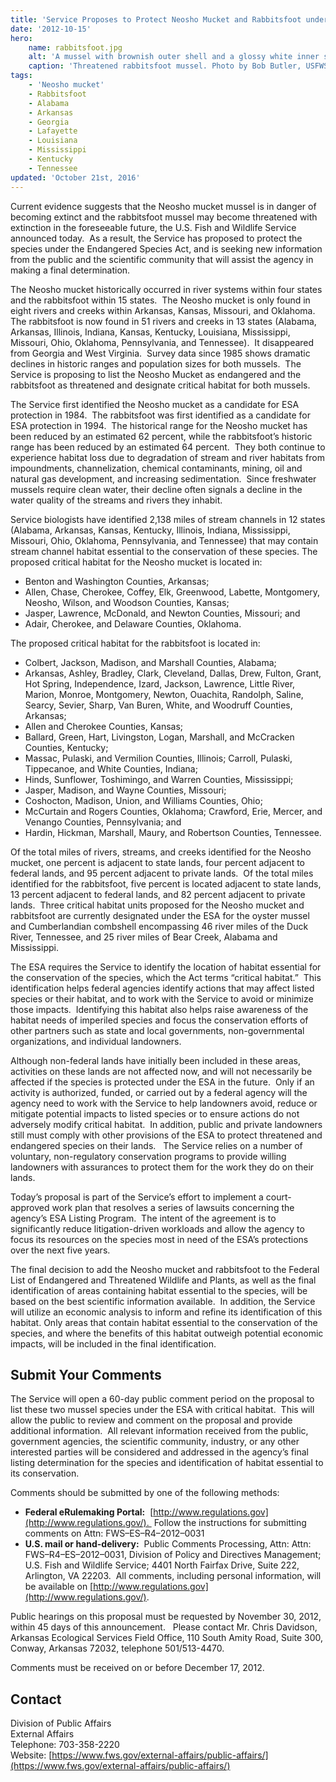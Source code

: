```yaml
---
title: 'Service Proposes to Protect Neosho Mucket and Rabbitsfoot under the Endangered Species Act'
date: '2012-10-15'
hero:
    name: rabbitsfoot.jpg
    alt: 'A mussel with brownish outer shell and a glossy white inner shell that resembles a baked potato.'
    caption: 'Threatened rabbitsfoot mussel. Photo by Bob Butler, USFWS.'
tags:
    - 'Neosho mucket'
    - Rabbitsfoot
    - Alabama
    - Arkansas
    - Georgia
    - Lafayette
    - Louisiana
    - Mississippi
    - Kentucky
    - Tennessee
updated: 'October 21st, 2016'
---
```


Current evidence suggests that the Neosho mucket mussel is in danger of becoming extinct and the rabbitsfoot mussel may become threatened with extinction in the foreseeable future, the U.S. Fish and Wildlife Service announced today.  As a result, the Service has proposed to protect the species under the Endangered Species Act, and is seeking new information from the public and the scientific community that will assist the agency in making a final determination.

The Neosho mucket historically occurred in river systems within four states and the rabbitsfoot within 15 states.  The Neosho mucket is only found in eight rivers and creeks within Arkansas, Kansas, Missouri, and Oklahoma.  The rabbitsfoot is now found in 51 rivers and creeks in 13 states (Alabama, Arkansas, Illinois, Indiana, Kansas, Kentucky, Louisiana, Mississippi, Missouri, Ohio, Oklahoma, Pennsylvania, and Tennessee).  It disappeared from Georgia and West Virginia.  Survey data since 1985 shows dramatic declines in historic ranges and population sizes for both mussels.  The Service is proposing to list the Neosho Mucket as endangered and the rabbitsfoot as threatened and designate critical habitat for both mussels.

The Service first identified the Neosho mucket as a candidate for ESA protection in 1984.  The rabbitsfoot was first identified as a candidate for ESA protection in 1994.  The historical range for the Neosho mucket has been reduced by an estimated 62 percent, while the rabbitsfoot’s historic range has been reduced by an estimated 64 percent.  They both continue to experience habitat loss due to degradation of stream and river habitats from impoundments, channelization, chemical contaminants, mining, oil and natural gas development, and increasing sedimentation.  Since freshwater mussels require clean water, their decline often signals a decline in the water quality of the streams and rivers they inhabit. 

Service biologists have identified 2,138 miles of stream channels in 12 states (Alabama, Arkansas, Kansas, Kentucky, Illinois, Indiana, Mississippi, Missouri, Ohio, Oklahoma, Pennsylvania, and Tennessee) that may contain stream channel habitat essential to the conservation of these species. The proposed critical habitat for the Neosho mucket is located in:

*   Benton and Washington Counties, Arkansas;
*   Allen, Chase, Cherokee, Coffey, Elk, Greenwood, Labette, Montgomery, Neosho, Wilson, and Woodson Counties, Kansas;
*   Jasper, Lawrence, McDonald, and Newton Counties, Missouri; and
*   Adair, Cherokee, and Delaware Counties, Oklahoma. 

The proposed critical habitat for the rabbitsfoot is located in:

*   Colbert, Jackson, Madison, and Marshall Counties, Alabama;
*   Arkansas, Ashley, Bradley, Clark, Cleveland, Dallas, Drew, Fulton, Grant, Hot Spring, Independence, Izard, Jackson, Lawrence, Little River, Marion, Monroe, Montgomery, Newton, Ouachita, Randolph, Saline, Searcy, Sevier, Sharp, Van Buren, White, and Woodruff Counties, Arkansas;
*   Allen and Cherokee Counties, Kansas;
*   Ballard, Green, Hart, Livingston, Logan, Marshall, and McCracken Counties, Kentucky;
*   Massac, Pulaski, and Vermilion Counties, Illinois; Carroll, Pulaski, Tippecanoe, and White Counties, Indiana;
*   Hinds, Sunflower, Toshimingo, and Warren Counties, Mississippi;
*   Jasper, Madison, and Wayne Counties, Missouri;
*   Coshocton, Madison, Union, and Williams Counties, Ohio;
*   McCurtain and Rogers Counties, Oklahoma; Crawford, Erie, Mercer, and Venango Counties, Pennsylvania; and
*   Hardin, Hickman, Marshall, Maury, and Robertson Counties, Tennessee.

Of the total miles of rivers, streams, and creeks identified for the Neosho mucket, one percent is adjacent to state lands, four percent adjacent to federal lands, and 95 percent adjacent to private lands.  Of the total miles identified for the rabbitsfoot, five percent is located adjacent to state lands, 13 percent adjacent to federal lands, and 82 percent adjacent to private lands.  Three critical habitat units proposed for the Neosho mucket and rabbitsfoot are currently designated under the ESA for the oyster mussel and Cumberlandian combshell encompassing 46 river miles of the Duck River, Tennessee, and 25 river miles of Bear Creek, Alabama and Mississippi.

The ESA requires the Service to identify the location of habitat essential for the conservation of the species, which the Act terms “critical habitat.”  This identification helps federal agencies identify actions that may affect listed species or their habitat, and to work with the Service to avoid or minimize those impacts.  Identifying this habitat also helps raise awareness of the habitat needs of imperiled species and focus the conservation efforts of other partners such as state and local governments, non-governmental organizations, and individual landowners.

Although non-federal lands have initially been included in these areas, activities on these lands are not affected now, and will not necessarily be affected if the species is protected under the ESA in the future.  Only if an activity is authorized, funded, or carried out by a federal agency will the agency need to work with the Service to help landowners avoid, reduce or mitigate potential impacts to listed species or to ensure actions do not adversely modify critical habitat.  In addition, public and private landowners still must comply with other provisions of the ESA to protect threatened and endangered species on their lands.   The Service relies on a number of voluntary, non-regulatory conservation programs to provide willing landowners with assurances to protect them for the work they do on their lands.

Today’s proposal is part of the Service’s effort to implement a court-approved work plan that resolves a series of lawsuits concerning the agency’s ESA Listing Program.  The intent of the agreement is to significantly reduce litigation-driven workloads and allow the agency to focus its resources on the species most in need of the ESA’s protections over the next five years.

The final decision to add the Neosho mucket and rabbitsfoot to the Federal List of Endangered and Threatened Wildlife and Plants, as well as the final identification of areas containing habitat essential to the species, will be based on the best scientific information available.  In addition, the Service will utilize an economic analysis to inform and refine its identification of this habitat. Only areas that contain habitat essential to the conservation of the species, and where the benefits of this habitat outweigh potential economic impacts, will be included in the final identification.

## Submit Your Comments

The Service will open a 60-day public comment period on the proposal to list these two mussel species under the ESA with critical habitat.  This will allow the public to review and comment on the proposal and provide additional information.  All relevant information received from the public, government agencies, the scientific community, industry, or any other interested parties will be considered and addressed in the agency’s final listing determination for the species and identification of habitat essential to its conservation.

Comments should be submitted by one of the following methods:

- **Federal eRulemaking Portal:**  [http://www.regulations.gov](http://www.regulations.gov/).  Follow the instructions for submitting comments on Attn: FWS–ES–R4–2012–0031
- **U.S. mail or hand-delivery:**  Public Comments Processing, Attn: Attn: FWS–R4–ES–2012–0031, Division of Policy and Directives Management; U.S. Fish and Wildlife Service; 4401 North Fairfax Drive, Suite 222, Arlington, VA 22203.  All comments, including personal information, will be available on [http://www.regulations.gov](http://www.regulations.gov/).

Public hearings on this proposal must be requested by November 30, 2012, within 45 days of this announcement.   Please contact Mr. Chris Davidson, Arkansas Ecological Services Field Office, 110 South Amity Road, Suite 300, Conway, Arkansas 72032, telephone 501/513-4470.

Comments must be received on or before December 17, 2012.

## Contact

Division of Public Affairs  
External Affairs  
Telephone: 703-358-2220  
Website: [https://www.fws.gov/external-affairs/public-affairs/](https://www.fws.gov/external-affairs/public-affairs/)
